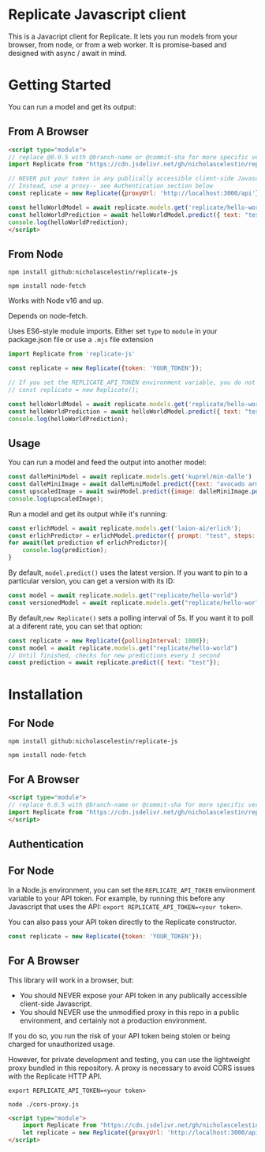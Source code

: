 # Replicate Javascript client

This is a Javacript client for Replicate. It lets you run models from your browser, from node, or from a web worker. It is promise-based and designed with async / await in mind.

# Getting Started

You can run a model and get its output:

## From A Browser

```html
<script type="module">
// replace @0.0.5 with @branch-name or @commit-sha for more specific version
import Replicate from "https://cdn.jsdelivr.net/gh/nicholascelestin/replicate-js@0.0.5/replicate.js"

// NEVER put your token in any publically accessible client-side Javascript
// Instead, use a proxy-- see Authentication section below
const replicate = new Replicate({proxyUrl: 'http://localhost:3000/api'});

const helloWorldModel = await replicate.models.get('replicate/hello-world');
const helloWorldPrediction = await helloWorldModel.predict({ text: "test"});
console.log(helloWorldPrediction);
</script>
```

## From Node

`npm install github:nicholascelestin/replicate-js`

`npm install node-fetch`

Works with Node v16 and up.

Depends on node-fetch.

Uses ES6-style module imports. Either set `type` to `module` in your package.json file or use a `.mjs` file extension

```javascript
import Replicate from 'replicate-js'

const replicate = new Replicate({token: 'YOUR_TOKEN'});

// If you set the REPLICATE_API_TOKEN environment variable, you do not need to provide a token to the constructor.
// const replicate = new Replicate();

const helloWorldModel = await replicate.models.get('replicate/hello-world');
const helloWorldPrediction = await helloWorldModel.predict({ text: "test"});
console.log(helloWorldPrediction);
```

## Usage

You can run a model and feed the output into another model:

```javascript
const dalleMiniModel = await replicate.models.get('kuprel/min-dalle')
const dalleMiniImage = await dalleMiniModel.predict({text: "avocado armchair", grid_size: 1});
const upscaledImage = await swinModel.predict({image: dalleMiniImage.pop()})
console.log(upscaledImage);
```

Run a model and get its output while it's running:

```javascript
const erlichModel = await replicate.models.get('laion-ai/erlich');
const erlichPredictor = erlichModel.predictor({ prompt: "test", steps: 50, intermediate_outputs: true, batch_size:2});
for await(let prediction of erlichPredictor){
    console.log(prediction);
}
```

By default, `model.predict()` uses the latest version. If you want to pin to a particular version, you can get a version with its ID:

```javascript
const model = await replicate.models.get("replicate/hello-world")
const versionedModel = await replicate.models.get("replicate/hello-world","5c7d5dc6dd8bf75c1acaa8565735e7986bc5b66206b55cca93cb72c9bf15ccaa");
```

By default,`new Replicate()` sets a polling interval of 5s. If you want it to poll at a diferent rate, you can set that option:

```javascript
const replicate = new Replicate({pollingInterval: 1000});
const model = await replicate.models.get("replicate/hello-world")
// Until finished, checks for new predictions every 1 second
const prediction = await replicate.predict({ text: "test"});
```

# Installation

## For Node

`npm install github:nicholascelestin/replicate-js`

`npm install node-fetch`

## For A Browser

```html
<script type="module">
// replace 0.0.5 with @branch-name or @commit-sha for more specific version
import Replicate from "https://cdn.jsdelivr.net/gh/nicholascelestin/replicate-js@0.0.5/replicate.js"
</script>
```

## Authentication

## For Node

In a Node.js environment, you can set the `REPLICATE_API_TOKEN` environment variable to your API token. 
For example, by running this before any Javascript that uses the API: `export REPLICATE_API_TOKEN=<your token>`.

You can also pass your API token directly to the Replicate constructor.

```javascript
const replicate = new Replicate({token: 'YOUR_TOKEN'});
```

## For A Browser

This library will work in a browser, but:

* You should NEVER expose your API token in any publically accessible client-side Javascript.
* You should NEVER use the unmodified proxy in this repo in a public environment, and certainly not a production environment.

If you do so, you run the risk of your API token being stolen or being charged for unauthorized usage.

However, for private development and testing, you can use the lightweight proxy bundled in this repository. A proxy is necessary to avoid CORS issues with the Replicate HTTP API.

`export REPLICATE_API_TOKEN=<your token>`

`node ./cors-proxy.js`

```html
<script type="module">
    import Replicate from "https://cdn.jsdelivr.net/gh/nicholascelestin/replicate-js@0.0.5/replicate.js"
    let replicate = new Replicate({proxyUrl: 'http://localhost:3000/api'});
</script>
```
